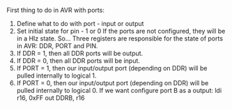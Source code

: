 First thing to do in AVR with ports:
1. Define what to do with port - input or output
2. Set initial state for pin - 1 or 0
If the ports are not configured, they will be in a HIz state.
So...
Three registers are responsible for the state of ports in AVR: DDR, PORT and PIN. 
1. If DDR = 1, then all DDR ports will be output. 
2. If DDR = 0, then all DDR ports will be input.
3. If PORT = 1, then our input/output port (depending on DDR) will be pulled internally to logical 1. 
4. If PORT = 0, then our input/output port (depending on DDR) will be pulled internally to logical 0. 
If we want  configure port B as a output:
ldi     r16, 0xFF
out     DDRB, r16

